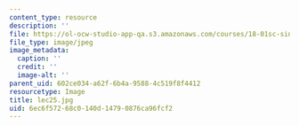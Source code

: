 ```yaml
---
content_type: resource
description: ''
file: https://ol-ocw-studio-app-qa.s3.amazonaws.com/courses/18-01sc-single-variable-calculus-fall-2010/6ec6f57268c0140d14790876ca96fcf2_lec25.jpg
file_type: image/jpeg
image_metadata:
  caption: ''
  credit: ''
  image-alt: ''
parent_uid: 602ce034-a62f-6b4a-9588-4c519f8f4412
resourcetype: Image
title: lec25.jpg
uid: 6ec6f572-68c0-140d-1479-0876ca96fcf2
---
```

